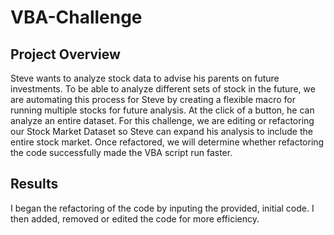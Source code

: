# VBA-Challenge
## Project Overview

Steve wants to analyze stock data to advise his parents on future investments. To be able to analyze different sets of stock in the future, we are automating this process for Steve by creating a flexible macro for running multiple stocks for future analysis. At the click of a button, he can analyze an entire dataset. For this challenge, we are editing or refactoring our Stock Market Dataset so Steve can expand his analysis to include the entire stock market. Once refactored, we will determine whether refactoring the code successfully made the VBA script run faster.

## Results
I began the refactoring of the code by inputing the provided, initial code. I then added, removed or edited the code for more efficiency. 

